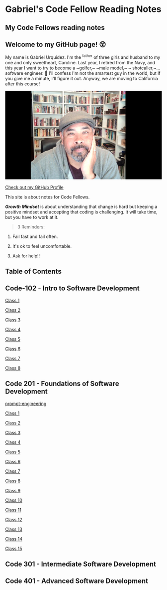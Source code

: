 # Gabriel's Code Fellow Reading Notes
 
## **My Code Fellows reading notes**

## Welcome to my GitHub page! 😲

My name is Gabriel Urquidez.  I'm the <sup>father</sup> of three girls and husband to my one and only sweetheart, Caroline.  Last year, I retired from the Navy, and this year I want to try to become a ~golfer,~ ~male model,~ ~ shotcaller,~... software engineer. 😬 I'll confess I'm not the smartest guy in the world, but if you give me a minute, I'll figure it out. Anyway, we are moving to California after this course!  

![Profile Linkedin Pic of Gabriel](https://github.com/sailorgabe/reading-notes/blob/main/Profile%20picture%20codefellows.jpg)

[Check out my GitHub Profile](https://github.com/sailorgabe)

This site is about notes for Code Fellows.

***Growth Mindset*** is about understanding that change is hard but keeping a positive mindset and accepting that coding is challenging. It will take time, but you have to work at it.

>3 Reminders:

1. Fail fast and fail often.

1. It's ok to feel uncomfortable.

1. Ask for help!!

## Table of Contents

## **Code-102 - Intro to Software Development**

[Class 1](102/class-01.md)

[Class 2](102/class-02.md)

[Class 3](102/class-03.md)

[Class 4](102/class-04.md)

[Class 5](102/class-05.md)

[Class 6](102/class-06.md)

[Class 7](102/class-07.md)

[Class 8](102/class-08.md)

## **Code 201 - Foundations of Software Development**

[prompt-engineering](https://github.com/sailorgabe/reading-notes/blob/main/prompt-engineering.md)

[Class 1](201/class-01.md)

[Class 2](201/class-02.md)

[Class 3](201/class-03.md)

[Class 4](201/class-04.md)

[Class 5](201/class-05.md)

[Class 6](201/class-06.md)

[Class 7](201/class-07.md)

[Class 8](201/class-08.md)

[Class 9](201/class-09.md)

[Class 10](201/class-10.md)

[Class 11](201/class-11.md)

[Class 12](201/class-12.md)

[Class 13](201/class-13.md)

[Class 14](201/class-14.md)

[Class 15](201/class-15.md)

## **Code 301 - Intermediate Software Development**

## **Code 401 - Advanced Software Development**



